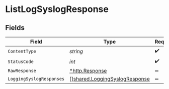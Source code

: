 # ListLogSyslogResponse


## Fields

| Field                                                                          | Type                                                                           | Required                                                                       | Description                                                                    |
| ------------------------------------------------------------------------------ | ------------------------------------------------------------------------------ | ------------------------------------------------------------------------------ | ------------------------------------------------------------------------------ |
| `ContentType`                                                                  | *string*                                                                       | :heavy_check_mark:                                                             | N/A                                                                            |
| `StatusCode`                                                                   | *int*                                                                          | :heavy_check_mark:                                                             | N/A                                                                            |
| `RawResponse`                                                                  | [*http.Response](https://pkg.go.dev/net/http#Response)                         | :heavy_minus_sign:                                                             | N/A                                                                            |
| `LoggingSyslogResponses`                                                       | [][shared.LoggingSyslogResponse](../../models/shared/loggingsyslogresponse.md) | :heavy_minus_sign:                                                             | OK                                                                             |